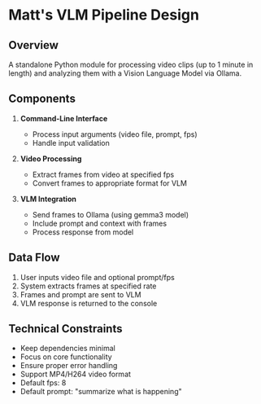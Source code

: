 # Matt's VLM Pipeline Design

## Overview
A standalone Python module for processing video clips (up to 1 minute in length) and analyzing them with a Vision Language Model via Ollama.

## Components
1. **Command-Line Interface**
   - Process input arguments (video file, prompt, fps)
   - Handle input validation

2. **Video Processing**
   - Extract frames from video at specified fps
   - Convert frames to appropriate format for VLM

3. **VLM Integration**
   - Send frames to Ollama (using gemma3 model)
   - Include prompt and context with frames
   - Process response from model

## Data Flow
1. User inputs video file and optional prompt/fps
2. System extracts frames at specified rate
3. Frames and prompt are sent to VLM
4. VLM response is returned to the console

## Technical Constraints
- Keep dependencies minimal
- Focus on core functionality
- Ensure proper error handling
- Support MP4/H264 video format
- Default fps: 8
- Default prompt: "summarize what is happening" 